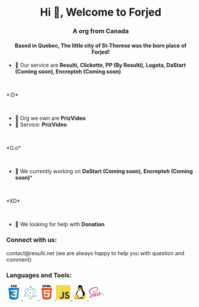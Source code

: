 <h1 align="center">Hi 👋, Welcome to Forjed</h1>
<h3 align="center">A org from Canada</h3>
<h4 align="center">Based in Quebec, The little city of St-Therese was the born place of Forjed!</h4>

- 🎦 Our service are **Resulti, Clickette, PP (By Resulti), Logota, DaStart (Coming soon), Encrepteh (Coming soon)**
<br>
<p>*:D*</p>
<br>

- 🏢 Org we own are **PrizVideo**
- 🎦 Service: **PrizVideo**

<br>
<p>*O.o*</p>
<br>

- 🔭 We currently working on **DaStart (Coming soon), Encrepteh (Coming soon)***

<br>
<p>*XD*</p>
<br>

- 🤝 We looking for help with **Donation**

<h3 align="left">Connect with us:</h3>
<p align="left">
  contact@resulti.net (we are always happy to help you with question and comment)
</p>

<h3 align="left">Languages and Tools:</h3>
<p align="left"> <a href="https://www.w3schools.com/css/" target="_blank" rel="noreferrer"> <img src="https://raw.githubusercontent.com/devicons/devicon/master/icons/css3/css3-original-wordmark.svg" alt="css3" width="40" height="40"/> </a> <a href="https://www.electronjs.org" target="_blank" rel="noreferrer"> <img src="https://raw.githubusercontent.com/devicons/devicon/master/icons/electron/electron-original.svg" alt="electron" width="40" height="40"/> </a> <a href="https://www.w3.org/html/" target="_blank" rel="noreferrer"> <img src="https://raw.githubusercontent.com/devicons/devicon/master/icons/html5/html5-original-wordmark.svg" alt="html5" width="40" height="40"/> </a> <a href="https://developer.mozilla.org/en-US/docs/Web/JavaScript" target="_blank" rel="noreferrer"> <img src="https://raw.githubusercontent.com/devicons/devicon/master/icons/javascript/javascript-original.svg" alt="javascript" width="40" height="40"/> </a> <a href="https://www.linux.org/" target="_blank" rel="noreferrer"> <img src="https://raw.githubusercontent.com/devicons/devicon/master/icons/linux/linux-original.svg" alt="linux" width="40" height="40"/> </a> <a href="https://sass-lang.com" target="_blank" rel="noreferrer"> <img src="https://raw.githubusercontent.com/devicons/devicon/master/icons/sass/sass-original.svg" alt="sass" width="40" height="40"/> </a> </p>

